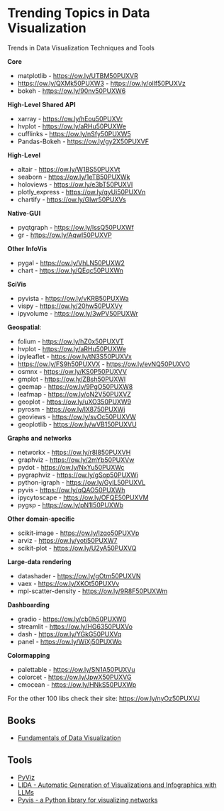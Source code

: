 # Trending Topics in Data Visualization

Trends in Data Visualization Techniques and Tools 

𝐂𝐨𝐫𝐞
- matplotlib - https://ow.ly/UTBM50PUXVR
- https://ow.ly/QXMk50PUXW3 - https://ow.ly/ollf50PUXVz
- bokeh - https://ow.ly/90nv50PUXW6

𝐇𝐢𝐠𝐡-𝐋𝐞𝐯𝐞𝐥 𝐒𝐡𝐚𝐫𝐞𝐝 𝐀𝐏𝐈
- xarray - https://ow.ly/hEou50PUXVr
- hvplot - https://ow.ly/aRHu50PUXWe
- cufflinks - https://ow.ly/nSfy50PUXW5
- Pandas-Bokeh - https://ow.ly/gy2X50PUXVF

𝐇𝐢𝐠𝐡-𝐋𝐞𝐯𝐞𝐥
- altair - https://ow.ly/W1BS50PUXVt
- seaborn - https://ow.ly/1eTB50PUXWk
- holoviews - https://ow.ly/e3bT50PUXVI
- plotly_express - https://ow.ly/qyUi50PUXVn
- chartify - https://ow.ly/Glwr50PUXVs

𝐍𝐚𝐭𝐢𝐯𝐞-𝐆𝐔𝐈
- pyqtgraph - https://ow.ly/lssQ50PUXWf
- gr - https://ow.ly/AqwI50PUXVP

𝐎𝐭𝐡𝐞𝐫 𝐈𝐧𝐟𝐨𝐕𝐢𝐬
- pygal - https://ow.ly/VhLN50PUXW2
- chart - https://ow.ly/QEqc50PUXWn

𝐒𝐜𝐢𝐕𝐢𝐬
- pyvista - https://ow.ly/vKRB50PUXWa
- vispy - https://ow.ly/20hw50PUXVy
- ipyvolume - https://ow.ly/3wPV50PUXWr

𝐆𝐞𝐨𝐬𝐩𝐚𝐭𝐢𝐚𝐥:
- folium - https://ow.ly/hZ0x50PUXVT
- hvplot - https://ow.ly/aRHu50PUXWe
- ipyleaflet - https://ow.ly/tN3S50PUXVx
- https://ow.ly/FS9h50PUXVX - https://ow.ly/evNQ50PUXVO
- osmnx - https://ow.ly/KS0P50PUXVV
- gmplot - https://ow.ly/ZBsh50PUXWl
- geemap - https://ow.ly/9PgO50PUXW8
- leafmap - https://ow.ly/oN2V50PUXVZ
- geoplot - https://ow.ly/uXO350PUXW9
- pyrosm - https://ow.ly/lX8750PUXWj
- geoviews - https://ow.ly/svOc50PUXVW
- geoplotlib - https://ow.ly/wVB150PUXVU

𝐆𝐫𝐚𝐩𝐡𝐬 𝐚𝐧𝐝 𝐧𝐞𝐭𝐰𝐨𝐫𝐤𝐬
- networkx - https://ow.ly/r8I850PUXVH
- graphviz - https://ow.ly/2mYb50PUXVw
- pydot - https://ow.ly/NxYu50PUXWc
- pygraphviz - https://ow.ly/gSop50PUXWi
- python-igraph - https://ow.ly/GylL50PUXVL
- pyvis - https://ow.ly/qQAO50PUXWh
- ipycytoscape - https://ow.ly/OFQE50PUXVM
- pygsp - https://ow.ly/pN1I50PUXWb

𝐎𝐭𝐡𝐞𝐫 𝐝𝐨𝐦𝐚𝐢𝐧-𝐬𝐩𝐞𝐜𝐢𝐟𝐢𝐜
- scikit-image - https://ow.ly/Izqo50PUXVp
- arviz - https://ow.ly/yoti50PUXW7
- scikit-plot - https://ow.ly/U2yA50PUXVQ

𝐋𝐚𝐫𝐠𝐞-𝐝𝐚𝐭𝐚 𝐫𝐞𝐧𝐝𝐞𝐫𝐢𝐧𝐠
- datashader - https://ow.ly/gOtm50PUXVN
- vaex - https://ow.ly/XKOt50PUXVv
- mpl-scatter-density - https://ow.ly/9R8F50PUXWm

𝐃𝐚𝐬𝐡𝐛𝐨𝐚𝐫𝐝𝐢𝐧𝐠
- gradio - https://ow.ly/cb0h50PUXW0
- streamlit - https://ow.ly/HG6350PUXVo
- dash - https://ow.ly/YGkG50PUXVq
- panel - https://ow.ly/WiXj50PUXWo

𝐂𝐨𝐥𝐨𝐫𝐦𝐚𝐩𝐩𝐢𝐧𝐠
- palettable - https://ow.ly/SN1A50PUXVu
- colorcet - https://ow.ly/JpwX50PUXVG
- cmocean - https://ow.ly/HNkS50PUXWp

For the other 100 libs check their site: https://ow.ly/nyOz50PUXVJ

## Books

- [Fundamentals of Data Visualization](https://clauswilke.com/dataviz/)

## Tools

- [PyViz](https://pyviz.org/index.html#)
- [LIDA - Automatic Generation of Visualizations and Infographics with LLMs](https://microsoft.github.io/lida/)
- [Pyvis - a Python library for visualizing networks](https://github.com/WestHealth/pyvis)
